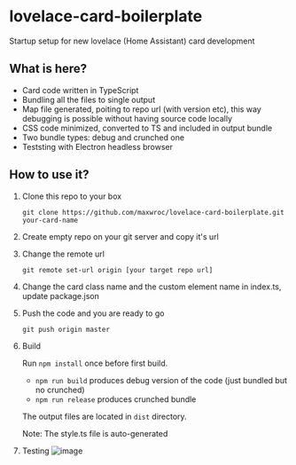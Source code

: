 # lovelace-card-boilerplate
Startup setup for new lovelace (Home Assistant) card development

## What is here?

* Card code written in TypeScript
* Bundling all the files to single output
* Map file generated, poiting to repo url (with version etc), this way debugging is possible without having source code locally
* CSS code minimized, converted to TS and included in output bundle
* Two bundle types: debug and crunched one
* Teststing with Electron headless browser

## How to use it?
1. Clone this repo to your box

    `git clone https://github.com/maxwroc/lovelace-card-boilerplate.git your-card-name`

2. Create empty repo on your git server and copy it's url

3. Change the remote url

    `git remote set-url origin [your target repo url]`

4. Change the card class name and the custom element name in index.ts, update package.json

5. Push the code and you are ready to go

    `git push origin master`

6. Build

    Run `npm install` once before first build.

   * `npm run build` produces debug version of the code (just bundled but no crunched)
   * `npm run release` produces crunched bundle

    The output files are located in `dist` directory.

    Note: The style.ts file is auto-generated

7. Testing
  ![image](https://user-images.githubusercontent.com/8268674/97108632-bf139780-16c6-11eb-82fd-2b6714c6667f.png)
